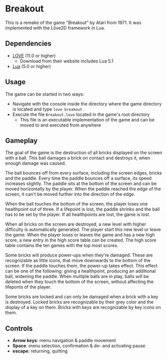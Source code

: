 # Breakout

This is a remake of the game "Breakout" by Atari from 1971. It was implemented with the Löve2D framework in Lua.  

## Dependencies

- [LOVE](https://love2d.org/) (11.0 or higher)  
  - Download from their website includes Lua 5.1  
- [Lua](https://www.lua.org/) (5.0 or higher)  

## Usage

The game can be started in two ways:  

- Navigate with the console inside the directory where the game directory is located and type `love breakout`  
- Execute the file `Breakout.love` located in the game's root directory  
  - This file is an executable implementation of the game and can be moved to and executed from anywhere  

## Gameplay

The goal of the game is the destruction of all bricks displayed on the screen with a ball. This ball damages a brick on contact and destroys it, when enough damage was caused.  

The ball bounces off from every surface, including the screen edges, bricks and the paddle. Every time the paddle bounces off a surface, its speed increases slightly. The paddle sits at the bottom of the screen and can be moved horizontally by the player. When the paddle reached the edge of the screen, it can't be moved further into the direction of the edge.  

When the ball touches the bottom of the screen, the player loses one healthpoint out of three. If a lifepoint is lost, the paddle shrinks and the ball has to be set by the player. If all healthpoints are lost, the game is lost.  

When all bricks on the screen are destroyed, a new level with higher difficulty is automatically generated. The player start this new level or leave the game. When the player loses or leaves the game and has a new high score, a new entry in the high score table can be created. The high score table contains the ten games with the top most scores.  

Some bricks will produce power-ups when they're damaged. These are recognizable as little icons, that move downwards to the bottom of the screen. If the paddle touches them, the power-up takes effect. This effect can be one of the following: giving a healthpoint, producing an additional ball, widening the paddle. When multiple balls are in play, balls will be deleted when they touch the bottom of the screen, without affecting the lifeponts of the player.  

Some bricks are locked and can only be damaged when a brick with a key is destroyed. Locked bricks are recognizable by their grey color and the display of a key on them. Bricks with keys are recognizable by key icons on them.  

## Controls

- **Arrow keys**: menu navigation & paddle movement  
- **Space**: menu selection, confirmation & de- and activating pause  
- **escape**: returning, quitting  
